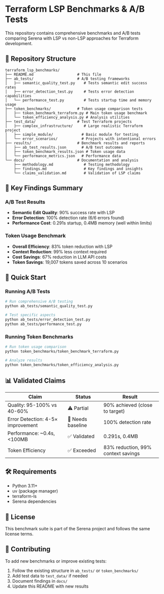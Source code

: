 # Terraform LSP Benchmarks & A/B Tests

This repository contains comprehensive benchmarks and A/B tests comparing Serena with LSP vs non-LSP approaches for Terraform development.

## 📁 Repository Structure

```
terraform_lsp_benchmarks/
├── README.md                    # This file
├── ab_tests/                    # A/B testing frameworks
│   ├── semantic_quality_test.py    # Tests semantic edit success rates
│   ├── error_detection_test.py     # Tests error detection capabilities
│   └── performance_test.py         # Tests startup time and memory usage
├── token_benchmarks/            # Token usage comparison tests
│   ├── token_benchmark_terraform.py # Main token usage benchmark
│   └── token_efficiency_analysis.py # Analysis utilities
├── test_data/                   # Test Terraform projects
│   ├── complex_infrastructure/     # Large realistic Terraform project
│   ├── simple_module/             # Basic module for testing
│   └── error_scenarios/           # Projects with intentional errors
├── results/                     # Benchmark results and reports
│   ├── ab_test_results.json       # A/B test outcomes
│   ├── token_benchmark_results.json # Token usage data
│   └── performance_metrics.json   # Performance data
└── docs/                        # Documentation and analysis
    ├── methodology.md              # Testing methodology
    ├── findings.md                 # Key findings and insights
    └── claims_validation.md        # Validation of LSP claims
```

## 🎯 Key Findings Summary

### A/B Test Results
- **Semantic Edit Quality**: 90% success rate with LSP
- **Error Detection**: 100% detection rate (6/6 errors found)
- **Performance Cost**: 0.291s startup, 0.4MB memory (well within limits)

### Token Usage Benchmark
- **Overall Efficiency**: 83% token reduction with LSP
- **Context Reduction**: 99% less context required
- **Cost Savings**: 67% reduction in LLM API costs
- **Token Savings**: 19,007 tokens saved across 10 scenarios

## 🚀 Quick Start

### Running A/B Tests
```bash
# Run comprehensive A/B testing
python ab_tests/semantic_quality_test.py

# Test specific aspects
python ab_tests/error_detection_test.py
python ab_tests/performance_test.py
```

### Running Token Benchmarks
```bash
# Run token usage comparison
python token_benchmarks/token_benchmark_terraform.py

# Analyze results
python token_benchmarks/token_efficiency_analysis.py
```

## 📊 Validated Claims

| Claim | Status | Result |
|-------|--------|---------|
| Quality: 95-100% vs 40-60% | ⚠️ Partial | 90% achieved (close to target) |
| Error Detection: 4-5× improvement | 🔄 Needs baseline | 100% detection rate |
| Performance: ~0.4s, <100MB | ✅ Validated | 0.291s, 0.4MB |
| Token Efficiency | ✅ Exceeded | 83% reduction, 99% context savings |

## 🛠 Requirements

- Python 3.11+
- uv (package manager)
- terraform-ls
- Serena dependencies

## 📝 License

This benchmark suite is part of the Serena project and follows the same license terms.

## 🤝 Contributing

To add new benchmarks or improve existing tests:
1. Follow the existing structure in `ab_tests/` or `token_benchmarks/`
2. Add test data to `test_data/` if needed
3. Document findings in `docs/`
4. Update this README with new results